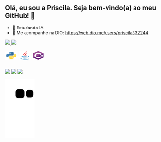 ## Olá, eu sou a Priscila. Seja bem-vindo(a) ao meu GitHub! 👋

- 🌱 Estudando IA
- 💙 Me acompanhe na DIO: https://web.dio.me/users/priscila332244

<div>
  <a href="https://github.com/priihcastro">
  <img height="150em" src="https://github-readme-stats.vercel.app/api?username=priihcastro&show_icons=true&theme=radical&locale=pt-br&include_all_commits=true&count_private=true"/>
  <img height="110em" src="https://github-readme-stats.vercel.app/api/top-langs/?username=priihcastro&locale=pt-br&layout=compact&langs_count=7&theme=radical"/>
</div>
  

<div style="display: inline_block"><br>
  <!-- <img align="center" alt="Js" height="30" width="40" src="https://raw.githubusercontent.com/devicons/devicon/master/icons/javascript/javascript-original.svg">
  <img align="center" alt="HTML" height="30" width="40" src="https://raw.githubusercontent.com/devicons/devicon/master/icons/html5/html5-original.svg">
  <img align="center" alt="CSS" height="30" width="40" src="https://raw.githubusercontent.com/devicons/devicon/master/icons/css3/css3-original.svg"> -->
  
  <img align="center" alt="Python" height="30" width="40" src="https://raw.githubusercontent.com/devicons/devicon/master/icons/python/python-original.svg">
  <img align="center" alt="Java" height="30" width="40" src="https://raw.githubusercontent.com/devicons/devicon/master/icons/java/java-original.svg">
  <img align="center" alt="Csharp" height="30" width="40" src="https://raw.githubusercontent.com/devicons/devicon/master/icons/csharp/csharp-original.svg">
</div>
  
  ##
  
<div>
  <a href="https://www.linkedin.com/in/pri-castro/" target="_blank"><img src="https://img.shields.io/badge/-LinkedIn-%230077B5?style=for-the-badge&logo=linkedin&logoColor=white" target="_blank"></a> 
  <a href="https://www.instagram.com/priih__castro/" target="_blank"><img src="https://img.shields.io/badge/-Instagram-%23E4405F?style=for-the-badge&logo=instagram&logoColor=white" target="_blank"></a>
  <a href = "mailto:priihcastro324@outlook.com"><img src="https://img.shields.io/badge/Microsoft_Outlook-0078D4?style=for-the-badge&logo=microsoft-outlook&logoColor=white" target="_blank"></a>
  
 
  ![Snake animation](https://github.com/priihcastro/priihcastro/blob/output/github-contribution-grid-snake.svg)
 
</div>
